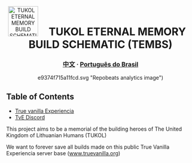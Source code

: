 <!--suppress HtmlDeprecatedAttribute -->
<div align="center">
<img alt="TUKOL ETERNAL MEMORY  BUILD  SCHEMATIC" src="./logo.webp" width="80" align=left hspace="5" vspace="5"/>
<br>
<h1>TUKOL ETERNAL MEMORY  BUILD  SCHEMATIC (TEMBS)</h1>
<h3 align="center">
  <a href="./.github/README-zh.md">中文</a>
  <span> · </span>
  <a href="./.github/README-br.md">Português do Brasil</a>
</h3>

e9374f715a11fcd.svg "Repobeats analytics image")
</div>

## Table of Contents

* [True vanilla Experiencia](https://truevanilla.org/)
* [TvE Discord](https://discord.gg/FGx3hDbvMB)

This project aims to be a memorial of the building heroes of The United Kingdom of Lithuanian Humans (TUKOL)

We want to forever save all builds made on this public True Vanilla Experiencia server base (www.truevanilla.org)
